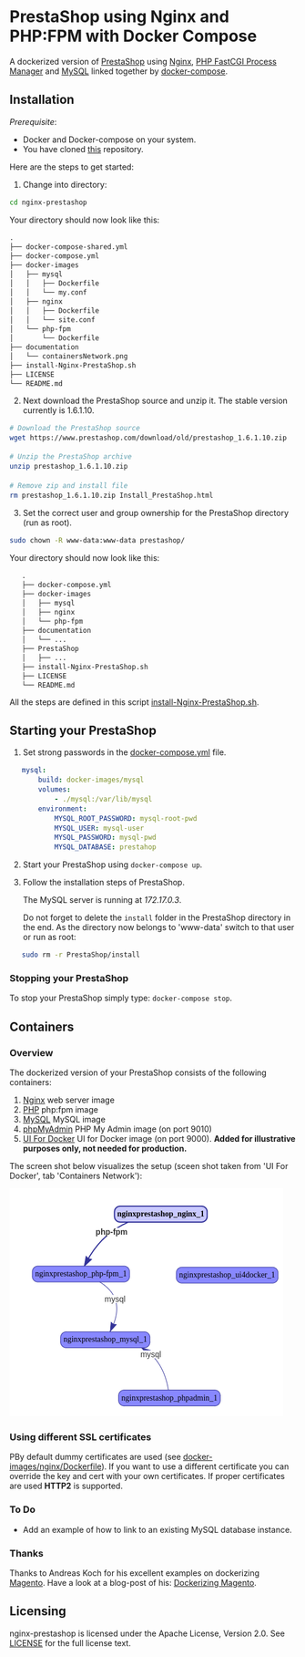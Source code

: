 # PrestaShop using Nginx and PHP:FPM with Docker Compose

A dockerized version of [PrestaShop](https://www.prestashop.com/) using [Nginx](https://www.nginx.com/), [PHP FastCGI Process Manager](http://php.net/manual/en/book.fpm.php) and [MySQL](https://www.mysql.com) linked together by [docker-compose](https://docs.docker.com/compose/).

## Installation

*Prerequisite*:
- Docker and Docker-compose on your system.
- You have cloned [this](https://github.com/schlpbch/nginx-prestashop) repository.

Here are the steps to get started:

1. Change into directory:

 ```bash
cd nginx-prestashop
 ```
   Your directory should now look like this:

 ```
.
├── docker-compose-shared.yml
├── docker-compose.yml
├── docker-images
│   ├── mysql
│   │   ├── Dockerfile
│   │   └── my.conf
│   ├── nginx
│   │   ├── Dockerfile
│   │   └── site.conf
│   └── php-fpm
│       └── Dockerfile
├── documentation
│   └── containersNetwork.png
├── install-Nginx-PrestaShop.sh
├── LICENSE
└── README.md
 ```

2. Next download the PrestaShop source and unzip it. The stable version currently is 1.6.1.10.

 ```bash
 # Download the PrestaShop source
 wget https://www.prestashop.com/download/old/prestashop_1.6.1.10.zip

 # Unzip the PrestaShop archive
 unzip prestashop_1.6.1.10.zip

 # Remove zip and install file
 rm prestashop_1.6.1.10.zip Install_PrestaShop.html
 ```

3. Set the correct user and group ownership for the PrestaShop directory (run as root).

 ```bash
sudo chown -R www-data:www-data prestashop/
 ```
Your directory should now look like this:

 ```
    .
    ├── docker-compose.yml
    ├── docker-images
    │   ├── mysql
    │   ├── nginx
    │   └── php-fpm
    ├── documentation
    │   └── ...
    ├── PrestaShop
    │   ├── ...
    ├── install-Nginx-PrestaShop.sh
    ├── LICENSE
    └── README.md
 ```

All the steps are defined in this script [install-Nginx-PrestaShop.sh](install-Nginx-PrestaShop.sh).


## Starting your PrestaShop

1. Set strong passwords in the [docker-compose.yml](docker-compose.yml) file.

 ```yaml
    mysql:
        build: docker-images/mysql
        volumes:
            - ./mysql:/var/lib/mysql
        environment:
            MYSQL_ROOT_PASSWORD: mysql-root-pwd
            MYSQL_USER: mysql-user
            MYSQL_PASSWORD: mysql-pwd
            MYSQL_DATABASE: prestahop
 ```

2. Start your PrestaShop using `docker-compose up`.

3. Follow the installation steps of PrestaShop.

   The MySQL server is running at *172.17.0.3*.

   Do not forget to delete the `install` folder in the PrestaShop directory in the end. As the directory now belongs to 'www-data' switch to that user or run as root:

 ```bash
    sudo rm -r PrestaShop/install
 ```

### Stopping your PrestaShop

To stop your PrestaShop simply type: `docker-compose stop`.

## Containers

### Overview

The dockerized version of your PrestaShop consists of the following containers:

  1. [Nginx](docker-images/nginx/Dockerfile) web server image
  2. [PHP](docker-images/php-fpm/Dockerfile) php:fpm image
  3. [MySQL](docker-images/mysql/Dockerfile) MySQL image
  4. [phpMyAdmin](https://hub.docker.com/r/phpmyadmin/phpmyadmin/) PHP My Admin image (on port 9010)
  5. [UI For Docker](https://hub.docker.com/r/uifd/ui-for-docker/) UI for Docker image (on port 9000). **Added for illustrative purposes only, not needed for production.**

The screen shot below visualizes the setup (sceen shot taken from 'UI For Docker', tab 'Containers Network'):

[![NGINX PrestaShop: Containers Network](documentation/containersNetwork.png)](documentation/containersNetwork-png)


### Using different SSL certificates

PBy default dummy certificates are used (see [docker-images/nginx/Dockerfile](docker-images/nginx/Dockerfile)).
If you want to use a different certificate you can override the key and cert with your own certificates. If proper certificates are used **HTTP2** is supported.

### To Do

- Add an example of how to link to an existing MySQL database instance.

### Thanks

Thanks to Andreas Koch for his excellent examples on dockerizing [Magento](https://magento.com/). Have a look at a blog-post of his: [Dockerizing  Magento](https://andykdocs.de/development/Docker/Dockerize-Magento).


## Licensing

nginx-prestashop is licensed under the Apache License, Version 2.0.
See [LICENSE](LICENSE) for the full license text.
